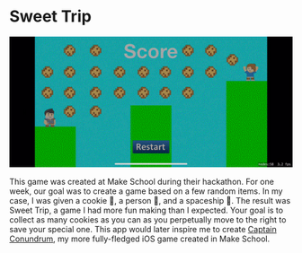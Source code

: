 # Sweet Trip

![Sweet Trip demo](demo-sweet-trip.gif)

This game was created at Make School during their hackathon. For one week, our goal was to create a game based on a few random items. In my case, I was given a cookie 🍪, a person 🧑, and a spaceship 🚀. The result was Sweet Trip, a game I had more fun making than I expected. Your goal is to collect as many cookies as you can as you perpetually move to the right to save your special one. This app would later inspire me to create [Captain Conundrum](https://github.com/Abhiek187/Captain-Conundrum), my more fully-fledged iOS game created in Make School.
